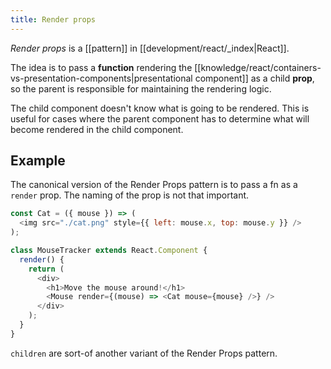 ```yaml
---
title: Render props
---
```


_Render props_ is a [[pattern]] in [[development/react/_index|React]].

The idea is to pass a **function** rendering the [[knowledge/react/containers-vs-presentation-components|presentational component]] as a child **prop**, so the parent is responsible for maintaining the rendering logic.

The child component doesn't know what is going to be rendered. This is useful for cases where the parent component has to determine what will become rendered in the child component.

## Example

The canonical version of the Render Props pattern is to pass a fn as a `render` prop. The naming of the prop is not that important.

```js
const Cat = ({ mouse }) => (
  <img src="./cat.png" style={{ left: mouse.x, top: mouse.y }} />
);

class MouseTracker extends React.Component {
  render() {
    return (
      <div>
        <h1>Move the mouse around!</h1>
        <Mouse render={(mouse) => <Cat mouse={mouse} />} />
      </div>
    );
  }
}
```

`children` are sort-of another variant of the Render Props pattern.
